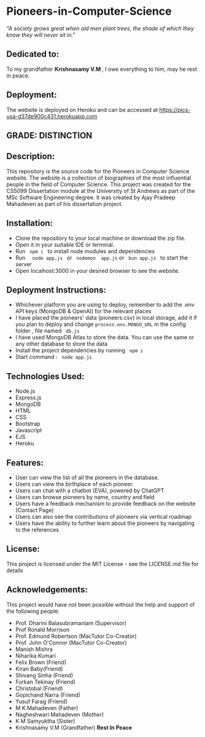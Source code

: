 # Pioneers-in-Computer-Science

<em>"A society grows great when old men plant trees, the shade of which they know they will never sit in." </em>

## Dedicated to:

To my grandfather <strong> Krishnasamy V.M </strong>, I owe everything to him, may he rest in peace.

## Deployment:

The website is deployed on Heroku and can be accessed at https://pics-usa-d37de900c431.herokuapp.com

## GRADE: DISTINCTION

## Description:

This repository is the source code for the Pioneers in Computer Science website. The website is a collection of biographies of the most influential people in the field of Computer Science. This project was created for the CS5099 Dissertation module at the University of St Andrews as part of the MSc Software Engineering degree.
It was created by Ajay Pradeep Mahadeven as part of his dissertation project.

## Installation:

<ul>
<li> Clone the repository to your local machine or download the zip file. </li>
<li> Open it in your suitable IDE or terminal. </li>
<li> Run <code> npm i </code> to install node modules and dependencies </li>
<li> Run <code>  node app.js </code> or  <code> nodemon  app.js</code> or <code> bun app.js </code> to start the server </li>
<li> Open localhost:3000  in your desired browser to see the website.</li>
</ul>

## Deployment Instructions:

<ul>
<li> Whichever platform you are using to deploy, remember to add the .env API keys (MongoDB & OpenAI) for the relevant places </li>
<li> I have placed the pioneers' data (pioneers.csv) in local storage, add it if you plan to deploy and change <code>process.env.MONGO_URL</code> in the config folder , file named <code> db.js </code> </li>
<li> I have used MongoDB Atlas to store the data. You can use the same or any other database to store the data </li>
<li> Install the project dependencies by running <code> npm i</code> </li>
<li> Start command : <code> node app.js </code></li>
</ul>

## Technologies Used:

<ul>
<li> Node.js </li>
<li> Express.js </li>
<li> MongoDB </li>
<li> HTML </li>
<li> CSS </li>
<li> Bootstrap </li>
<li> Javascript </li>
<li> EJS </li>
<li> Heroku </li>
</ul>

## Features:

<ul>
<li> User can view the list of all the pioneers in the database. </li>
<li> Users can view the birthplace of each pioneer. </li>
<li> Users can chat with a chatbot (EVA), powered by ChatGPT </li>
<li> Users can browse  pioneers by name, country and field </li>
<li> Users have a feedback mechanism to provide feedback on the website (Contact Page) </li>
<li> Users can also see the contributions of pioneers via vertical roadmap </li>
<li> Users have the ability to further learn about the pioneers by navigating to the references </li>
</ul>

## License:

This project is licensed under the MIT License - see the LICENSE.md file for details

## Acknowledgements:

This project would have not been possible without the help and support of the following people:

<ul>
<li> Prof. Dharini Balasubramaniam (Supervisor) </li>
<li> Prof Ronald Morrison </li>
<li> Prof. Edmund Robertson (MacTutor Co-Creator) </li>
<li> Prof. John O'Connor (MacTutor Co-Creator) </li>
<li> Manish Mishra </li>
<li> Niharika Kumari </li>
<li> Felix Brown (Friend)</li>
<li> Kiran Baby(Friend)</li>
<li> Shivang Sinha (Friend)</li>
<li> Furkan Tekinay (Friend)</li>
<li> Christobal (Friend)</li>
<li> Gopichand Narra (Friend)</li>
<li> Yusuf Farag (Friend)</li>
<li> M K Mahadeven (Father)</li>
<li> Nagheshwari Mahadeven (Mother)</li>
<li> K M Samyuktha (Sister)</li>
<li> Krishnasamy V.M (Grandfather) <strong>Rest In Peace</strong></li>
</ul>
